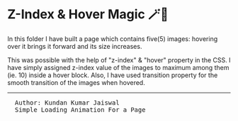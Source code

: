 # Z-Index & Hover Magic 🪄🔮

In this folder I have built a page which contains five(5) images: hovering over it brings it forward and its size increases.

This was possible with the help of "z-index" & "hover" property in the CSS. I have simply assigned z-index value of the images to maximum among them (ie. 10) inside a hover block. Also, I have used transition property for the smooth transition of the images when hovered.





<hr>
<pre>
  Author: Kundan Kumar Jaiswal
  Simple Loading Animation For a Page
</pre>